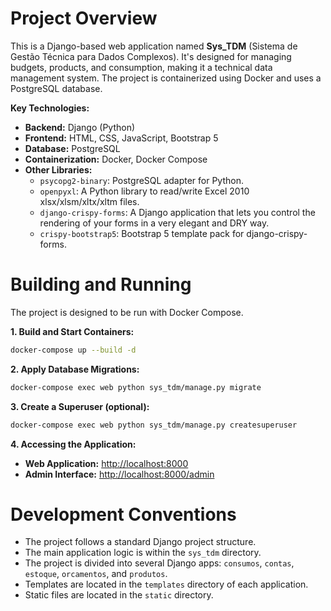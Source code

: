 
# Project Overview

This is a Django-based web application named **Sys_TDM** (Sistema de Gestão Técnica para Dados Complexos). It's designed for managing budgets, products, and consumption, making it a technical data management system. The project is containerized using Docker and uses a PostgreSQL database.

**Key Technologies:**

*   **Backend:** Django (Python)
*   **Frontend:** HTML, CSS, JavaScript, Bootstrap 5
*   **Database:** PostgreSQL
*   **Containerization:** Docker, Docker Compose
*   **Other Libraries:**
    *   `psycopg2-binary`: PostgreSQL adapter for Python.
    *   `openpyxl`: A Python library to read/write Excel 2010 xlsx/xlsm/xltx/xltm files.
    *   `django-crispy-forms`: A Django application that lets you control the rendering of your forms in a very elegant and DRY way.
    *   `crispy-bootstrap5`: Bootstrap 5 template pack for django-crispy-forms.

# Building and Running

The project is designed to be run with Docker Compose.

**1. Build and Start Containers:**

```bash
docker-compose up --build -d
```

**2. Apply Database Migrations:**

```bash
docker-compose exec web python sys_tdm/manage.py migrate
```

**3. Create a Superuser (optional):**

```bash
docker-compose exec web python sys_tdm/manage.py createsuperuser
```

**4. Accessing the Application:**

*   **Web Application:** [http://localhost:8000](http://localhost:8000)
*   **Admin Interface:** [http://localhost:8000/admin](http://localhost:8000/admin)

# Development Conventions

*   The project follows a standard Django project structure.
*   The main application logic is within the `sys_tdm` directory.
*   The project is divided into several Django apps: `consumos`, `contas`, `estoque`, `orcamentos`, and `produtos`.
*   Templates are located in the `templates` directory of each application.
*   Static files are located in the `static` directory.
